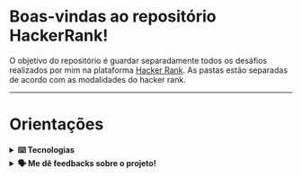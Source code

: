 # Boas-vindas ao repositório HackerRank!

O objetivo do repositório é guardar separadamente todos os desáfios realizados por mim na plataforma [Hacker Rank](https://www.hackerrank.com).
As pastas estão separadas de acordo com as modalidades do hacker rank.

---
# Orientações

<details>
  <summary>
    <strong>⌨️ Tecnologias</strong>
  </summary>
  
  - **MySql**
  
  - **Typescript**

</details>

<details>
  <summary>
    <strong>🗣 Me dê feedbacks sobre o projeto!</strong>
  </summary><br>

  Qualquer tipo de feedback é bem vindo para que eu possa continuar melhorando. 
   - **senamatheusjob@gmail.com**
</details>
